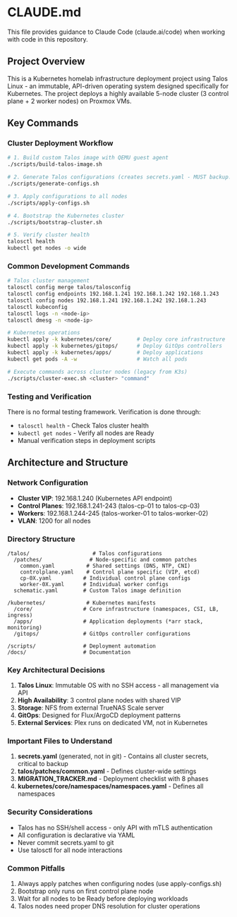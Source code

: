 # CLAUDE.md

This file provides guidance to Claude Code (claude.ai/code) when working with code in this repository.

## Project Overview

This is a Kubernetes homelab infrastructure deployment project using Talos Linux - an immutable, API-driven operating system designed specifically for Kubernetes. The project deploys a highly available 5-node cluster (3 control plane + 2 worker nodes) on Proxmox VMs.

## Key Commands

### Cluster Deployment Workflow

```bash
# 1. Build custom Talos image with QEMU guest agent
./scripts/build-talos-image.sh

# 2. Generate Talos configurations (creates secrets.yaml - MUST backup!)
./scripts/generate-configs.sh

# 3. Apply configurations to all nodes
./scripts/apply-configs.sh

# 4. Bootstrap the Kubernetes cluster
./scripts/bootstrap-cluster.sh

# 5. Verify cluster health
talosctl health
kubectl get nodes -o wide
```

### Common Development Commands

```bash
# Talos cluster management
talosctl config merge talos/talosconfig
talosctl config endpoints 192.168.1.241 192.168.1.242 192.168.1.243
talosctl config nodes 192.168.1.241 192.168.1.242 192.168.1.243
talosctl kubeconfig
talosctl logs -n <node-ip>
talosctl dmesg -n <node-ip>

# Kubernetes operations
kubectl apply -k kubernetes/core/        # Deploy core infrastructure
kubectl apply -k kubernetes/gitops/      # Deploy GitOps controllers
kubectl apply -k kubernetes/apps/        # Deploy applications
kubectl get pods -A -w                   # Watch all pods

# Execute commands across cluster nodes (legacy from K3s)
./scripts/cluster-exec.sh <cluster> "command"
```

### Testing and Verification

There is no formal testing framework. Verification is done through:
- `talosctl health` - Check Talos cluster health
- `kubectl get nodes` - Verify all nodes are Ready
- Manual verification steps in deployment scripts

## Architecture and Structure

### Network Configuration
- **Cluster VIP**: 192.168.1.240 (Kubernetes API endpoint)
- **Control Planes**: 192.168.1.241-243 (talos-cp-01 to talos-cp-03)
- **Workers**: 192.168.1.244-245 (talos-worker-01 to talos-worker-02)
- **VLAN**: 1200 for all nodes

### Directory Structure
```
/talos/                    # Talos configurations
  /patches/               # Node-specific and common patches
    common.yaml          # Shared settings (DNS, NTP, CNI)
    controlplane.yaml    # Control plane specific (VIP, etcd)
    cp-0X.yaml          # Individual control plane configs
    worker-0X.yaml      # Individual worker configs
  schematic.yaml        # Custom Talos image definition
  
/kubernetes/             # Kubernetes manifests
  /core/                # Core infrastructure (namespaces, CSI, LB, ingress)
  /apps/                # Application deployments (*arr stack, monitoring)
  /gitops/              # GitOps controller configurations
  
/scripts/               # Deployment automation
/docs/                  # Documentation
```

### Key Architectural Decisions

1. **Talos Linux**: Immutable OS with no SSH access - all management via API
2. **High Availability**: 3 control plane nodes with shared VIP
3. **Storage**: NFS from external TrueNAS Scale server
4. **GitOps**: Designed for Flux/ArgoCD deployment patterns
5. **External Services**: Plex runs on dedicated VM, not in Kubernetes

### Important Files to Understand

1. **secrets.yaml** (generated, not in git) - Contains all cluster secrets, critical to backup
2. **talos/patches/common.yaml** - Defines cluster-wide settings
3. **MIGRATION_TRACKER.md** - Deployment checklist with 8 phases
4. **kubernetes/core/namespaces/namespaces.yaml** - Defines all namespaces

### Security Considerations

- Talos has no SSH/shell access - only API with mTLS authentication
- All configuration is declarative via YAML
- Never commit secrets.yaml to git
- Use talosctl for all node interactions

### Common Pitfalls

1. Always apply patches when configuring nodes (use apply-configs.sh)
2. Bootstrap only runs on first control plane node
3. Wait for all nodes to be Ready before deploying workloads
4. Talos nodes need proper DNS resolution for cluster operations